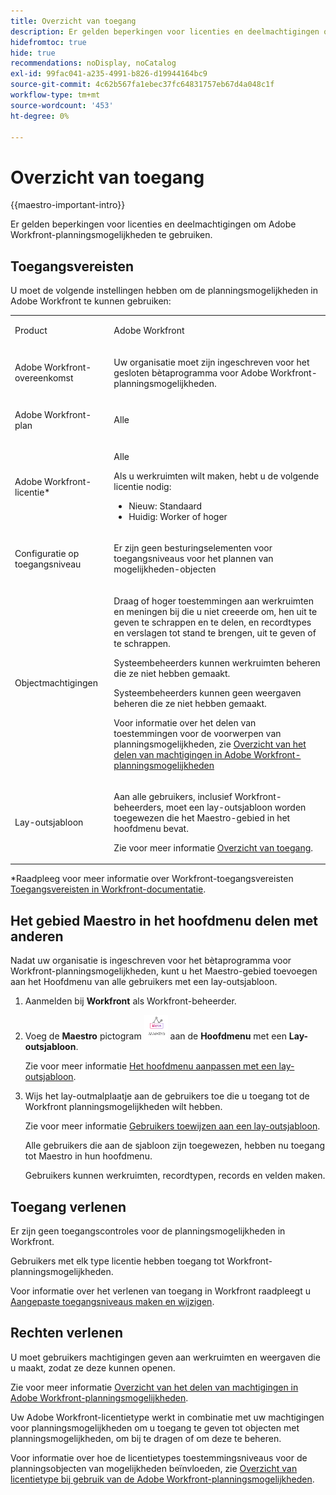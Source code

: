 ```yaml
---
title: Overzicht van toegang
description: Er gelden beperkingen voor licenties en deelmachtigingen om planningsmogelijkheden voor Adobe Workfront te gebruiken.
hidefromtoc: true
hide: true
recommendations: noDisplay, noCatalog
exl-id: 99fac041-a235-4991-b826-d19944164bc9
source-git-commit: 4c62b567fa1ebec37fc64831757eb67d4a048c1f
workflow-type: tm+mt
source-wordcount: '453'
ht-degree: 0%

---
```


<!--update the metadata with real things when making this public; also update the description with something like this: Not all users in the organization have the same access and permissions to use Adobe Maestro. This article describes the levels of access that users could have to Adobe Maestro. -->
<!--update the title and the metadata title if Maestro is NOT its own product - because the title is too generic for it being a Workfront capability-->

# Overzicht van toegang

{{maestro-important-intro}}

Er gelden beperkingen voor licenties en deelmachtigingen om Adobe Workfront-planningsmogelijkheden te gebruiken.

## Toegangsvereisten

U moet de volgende instellingen hebben om de planningsmogelijkheden in Adobe Workfront te kunnen gebruiken:

<table style="table-layout:auto">
 <col>
 </col>
 <col>
 </col>
 <tbody>
    <tr>
<tr>
<td>
   <p> Product</p> </td>
   <td>
   <p> Adobe Workfront</p> </td>
  </tr>  
 <td role="rowheader"><p>Adobe Workfront-overeenkomst</p></td>
   <td>
<p>Uw organisatie moet zijn ingeschreven voor het gesloten bètaprogramma voor Adobe Workfront-planningsmogelijkheden. </p>
   </td>
  </tr>
  <tr>
   <td role="rowheader"><p>Adobe Workfront-plan</p></td>
   <td>
<p>Alle</p>
   </td>
  </tr>
  <tr>
   <td role="rowheader"><p>Adobe Workfront-licentie*</p></td>
   <td>
   <p>Alle</p>
   <p>Als u werkruimten wilt maken, hebt u de volgende licentie nodig:</p>
   <ul>
   <li>
   Nieuw: Standaard
   </li>
   <li>
   Huidig: Worker of hoger
   </li>
   </ul>
  </td>
  </tr>
  <tr>
   <td role="rowheader"><p>Configuratie op toegangsniveau</p></td>
   <td> <p>Er zijn geen besturingselementen voor toegangsniveaus voor het plannen van mogelijkheden-objecten</p>  
</td>
  </tr>
<tr>
   <td role="rowheader"><p>Objectmachtigingen</p></td>
   <td>
   <p>Draag of hoger toestemmingen aan werkruimten en meningen bij die u niet creeerde om, hen uit te geven te schrappen en te delen, en recordtypes en verslagen tot stand te brengen, uit te geven of te schrappen.</p>
    <p>Systeembeheerders kunnen werkruimten beheren die ze niet hebben gemaakt. </p>
    <p>Systeembeheerders kunnen geen weergaven beheren die ze niet hebben gemaakt. </p>
   <p>Voor informatie over het delen van toestemmingen voor de voorwerpen van planningsmogelijkheden, zie  
   <a href="../access/sharing-permissions-overview.md">Overzicht van het delen van machtigingen in Adobe Workfront-planningsmogelijkheden</a> 
  </td>
  </tr>
<tr>
   <td role="rowheader"><p>Lay-outsjabloon</p></td>
   <td> <p>Aan alle gebruikers, inclusief Workfront-beheerders, moet een lay-outsjabloon worden toegewezen die het Maestro-gebied in het hoofdmenu bevat. </p> <p>Zie voor meer informatie <a href="/help/quicksilver/maestro/access/access-overview.md">Overzicht van toegang</a>. </p>  
</td>
  </tr>
 </tbody>
</table>

*Raadpleeg voor meer informatie over Workfront-toegangsvereisten [Toegangsvereisten in Workfront-documentatie](/help/quicksilver/administration-and-setup/add-users/access-levels-and-object-permissions/access-level-requirements-in-documentation.md).


## Het gebied Maestro in het hoofdmenu delen met anderen

<!--First, contact your account manager to obtain access to the current Maestro closed beta program.-->

Nadat uw organisatie is ingeschreven voor het bètaprogramma voor Workfront-planningsmogelijkheden, kunt u het Maestro-gebied toevoegen aan het Hoofdmenu van alle gebruikers met een lay-outsjabloon.

1. Aanmelden bij **Workfront** als Workfront-beheerder.

1. Voeg de **Maestro** pictogram ![](assets/maestro-icon.png) aan de **Hoofdmenu** met een **Lay-outsjabloon**.

   Zie voor meer informatie [Het hoofdmenu aanpassen met een lay-outsjabloon](../../administration-and-setup/customize-workfront/use-layout-templates/customize-main-menu.md).

1. Wijs het lay-outmalplaatje aan de gebruikers toe die u toegang tot de Workfront planningsmogelijkheden wilt hebben.

   Zie voor meer informatie [Gebruikers toewijzen aan een lay-outsjabloon](../../administration-and-setup/customize-workfront/use-layout-templates/assign-users-to-layout-template.md).

   Alle gebruikers die aan de sjabloon zijn toegewezen, hebben nu toegang tot Maestro in hun hoofdmenu.

   Gebruikers kunnen werkruimten, recordtypen, records en velden maken.

## Toegang verlenen

Er zijn geen toegangscontroles voor de planningsmogelijkheden in Workfront.

Gebruikers met elk type licentie hebben toegang tot Workfront-planningsmogelijkheden.

Voor informatie over het verlenen van toegang in Workfront raadpleegt u [Aangepaste toegangsniveaus maken en wijzigen](/help/quicksilver/administration-and-setup/add-users/configure-and-grant-access/create-modify-access-levels.md).

## Rechten verlenen

U moet gebruikers machtigingen geven aan werkruimten en weergaven die u maakt, zodat ze deze kunnen openen.

Zie voor meer informatie [Overzicht van het delen van machtigingen in Adobe Workfront-planningsmogelijkheden](/help/quicksilver/maestro/access/sharing-permissions-overview.md).

Uw Adobe Workfront-licentietype werkt in combinatie met uw machtigingen voor planningsmogelijkheden om u toegang te geven tot objecten met planningsmogelijkheden, om bij te dragen of om deze te beheren.

Voor informatie over hoe de licentietypes toestemmingsniveaus voor de planningsobjecten van mogelijkheden beïnvloeden, zie [Overzicht van licentietype bij gebruik van de Adobe Workfront-planningsmogelijkheden](/help/quicksilver/maestro/access/license-type-overview.md).


